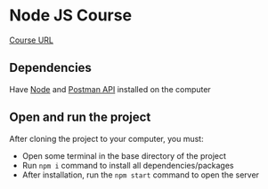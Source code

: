 # Node JS Course

[Course URL](https://www.udemy.com/course/nodejs-tutorial-and-projects-course/)

## Dependencies

Have [Node](https://nodejs.org/en) and [Postman API](https://www.postman.com) installed on the computer

## Open and run the project

After cloning the project to your computer, you must:

- Open some terminal in the base directory of the project
- Run `npm i` command to install all dependencies/packages
- After installation, run the `npm start` command to open the server
